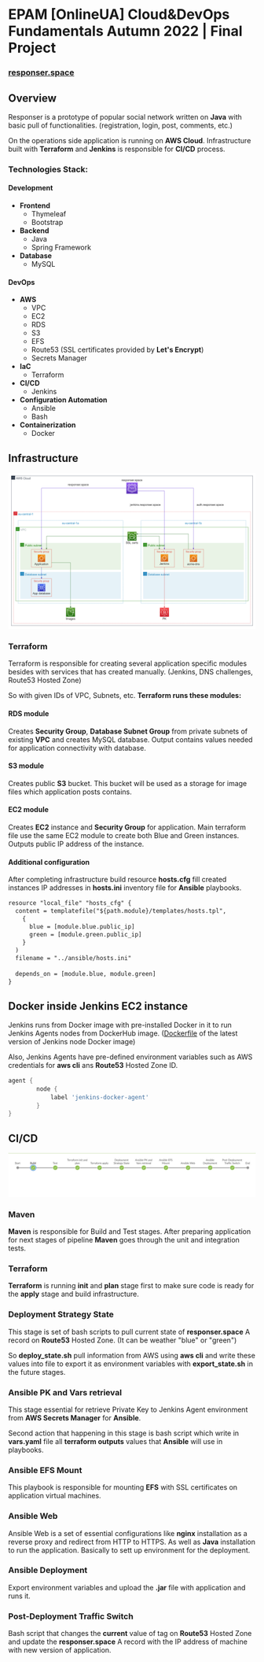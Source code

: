 # EPAM [OnlineUA] Cloud&DevOps Fundamentals Autumn 2022 | Final Project

### [responser.space](http://responser.space)

## Overview

Responser is a prototype of popular social network written on __Java__ with basic pull
of functionalities. (registration, login, post, comments, etc.)

On the operations side application is running on __AWS Cloud__. Infrastructure
built with __Terraform__ and __Jenkins__ is responsible for __CI/CD__
process.

### Technologies Stack:

#### Development

- __Frontend__
  - Thymeleaf
  - Bootstrap
- __Backend__
  - Java
  - Spring Framework
- __Database__
  - MySQL

#### DevOps

- __AWS__
  - VPC
  - EC2
  - RDS
  - S3
  - EFS
  - Route53 (SSL certificates provided by __Let's Encrypt__)
  - Secrets Manager
- __IaC__
  - Terraform
- __CI/CD__
  - Jenkins
- __Configuration Automation__
  - Ansible
  - Bash
- __Containerization__
  - Docker

## Infrastructure

![Infra Diagram](screenshots/infra_diagram.png)

### Terraform

Terraform is responsible for creating several application 
specific modules besides with services that has created
manually. (Jenkins, DNS challenges, Route53 Hosted Zone)

So with given IDs of VPC, Subnets, etc. __Terraform runs 
these modules:__

#### RDS module

Creates __Security Group__, __Database Subnet Group__ from private subnets of existing
__VPC__ and creates MySQL database. 
Output contains values needed for application 
connectivity with database.

#### S3 module

Creates public __S3__ bucket. This bucket will
be used as a storage for image files which application posts
contains.

#### EC2 module

Creates __EC2__ instance and __Security Group__ for application.
Main terraform file use the same EC2 module to create
both Blue and Green instances.
Outputs public IP address of the instance.

#### Additional configuration

After completing infrastructure build resource __hosts.cfg__
fill created instances IP addresses in __hosts.ini__ inventory file
for __Ansible__ playbooks.

``` HCL
resource "local_file" "hosts_cfg" {
  content = templatefile("${path.module}/templates/hosts.tpl",
    {
      blue = [module.blue.public_ip]
      green = [module.green.public_ip]
    }
  )
  filename = "../ansible/hosts.ini"

  depends_on = [module.blue, module.green]
}
```

## Docker inside Jenkins EC2 instance

Jenkins runs from Docker image with pre-installed Docker in it
to run Jenkins Agents nodes from DockerHub image. ([Dockerfile](Dockerfile) of the latest version of Jenkins node Docker image)

Also, Jenkins Agents have pre-defined environment variables
such as AWS credentials for __aws cli__ ans __Route53__ Hosted
Zone ID.

``` Groovy
agent {
        node {
            label 'jenkins-docker-agent'
        }
}
```


## CI/CD

![CI/CD diagram](screenshots/cicd_diagram.png)

### Maven

__Maven__ is responsible for Build and Test stages. After
preparing application for next stages of pipeline __Maven__ goes
through the unit and integration tests.

### Terraform

__Terraform__ is running __init__ and __plan__ stage first to 
make sure code is ready for the __apply__ stage and build
infrastructure.

### Deployment Strategy State

This stage is set of bash scripts to pull current state of 
__responser.space__ A record on __Route53__ Hosted Zone.
(It can be weather "blue" or "green")

So __deploy_state.sh__ pull information from AWS using __aws cli__
and write these values into file to export it as environment
variables with __export_state.sh__ in the future stages.

### Ansible PK and Vars retrieval

This stage essential for retrieve Private Key to Jenkins Agent
environment from __AWS Secrets Manager__ for __Ansible__.

Second action that happening in this stage is bash script
which write in __vars.yaml__ file all __terraform outputs__ values that __Ansible__
will use in playbooks.

### Ansible EFS Mount

This playbook is responsible for mounting __EFS__ with SSL
certificates on application virtual machines.

### Ansible Web

Ansible Web is a set of essential configurations like __nginx__
installation as a reverse proxy and redirect from HTTP to HTTPS.
As well as __Java__ installation to run the application.
Basically to sett up environment for the deployment.

### Ansible Deployment

Export environment variables and upload the __.jar__ file with
application and runs it.

### Post-Deployment Traffic Switch

Bash script that changes the __current__ value of tag on __Route53__
Hosted Zone and update the __responser.space__ A record with
the IP address of machine with new version of application.